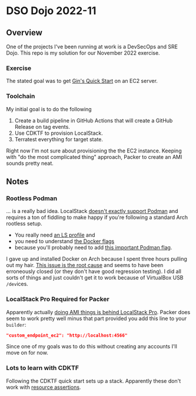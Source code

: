 # DSO Dojo 2022-11

## Overview

One of the projects I've been running at work is a DevSecOps and SRE Dojo. This repo is my solution for our November 2022 exercise.

### Exercise

The stated goal was to get [Gin's Quick Start](https://github.com/gin-gonic/gin#quick-start) on an EC2 server.

### Toolchain

My initial goal is to do the following

1. Create a build pipeline in GitHub Actions that will create a GitHub Release on tag events.
2. Use CDKTF to provision LocalStack.
3. Terratest everything for target state.

Right now I'm not sure about provisioning the the EC2 instance. Keeping with "do the most complicated thing" approach, Packer to create an AMI sounds pretty neat.

## Notes

### Rootless Podman

... is a really bad idea. LocalStack [doesn't exactly support Podman](https://docs.localstack.cloud/localstack/podman/) and requires a ton of fiddling to make happy if you're following a standard Arch rootless setup.

* You really need [an LS profile](https://docs.localstack.cloud/localstack/configuration/#profiles) and
* you need to understand [the Docker flags](https://docs.localstack.cloud/localstack/configuration/#docker)
* because you'll probably need to add [this important Podman flag](https://github.com/containers/podman/issues/14284#issuecomment-1130113553).

I gave up and installed Docker on Arch because I spent three hours pulling out my hair. [This issue is the root cause](https://github.com/containers/podman/issues/4900) and seems to have been erroneously closed (or they don't have good regression testing). I did all sorts of things and just couldn't get it to work because of VirtualBox USB `/dev`ices.

### LocalStack Pro Required for Packer

Apparently actually [doing AMI things is behind LocalStack Pro](https://github.com/localstack/localstack/issues/1996). Packer does seem to work pretty well minus that part provided you add this line to your `builder`:

```json
"custom_endpoint_ec2": "http://localhost:4566"
```

Since one of my goals was to do this without creating any accounts I'll move on for now.

### Lots to learn with CDKTF

Following the CDKTF quick start sets up a stack. Apparently these don't work with [resource assertions](https://github.com/hashicorp/terraform-cdk/issues/1850#issuecomment-1153883827).
